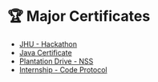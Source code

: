 # 🏆 Major Certificates

- [JHU - Hackathon](jhu.pdf)
- [Java Certificate](javavithyarthicertificate.pdf)
- [Plantation Drive - NSS](ArpitSanjayRajput%20_%20Plantation%20Drive.pdf)
- [Internship - Code Protocol](ArpitRajputcodeprotocol.pdf)

